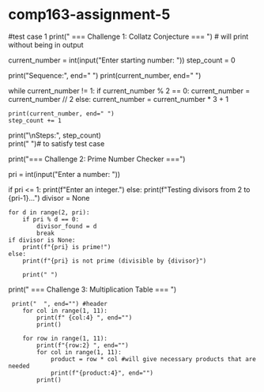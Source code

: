 # comp163-assignment-5
#test case 1
print(" === Challenge 1: Collatz Conjecture === ") # will print without being in output

current_number = int(input("Enter starting number: "))
step_count = 0

print("Sequence:", end=" ")
print(current_number, end=" ")

while current_number != 1:
    if current_number % 2 == 0:
        current_number = current_number // 2
    else: 
        current_number = current_number * 3 + 1  

    print(current_number, end=" ")      
    step_count += 1 

print("\nSteps:", step_count)    
print(" ")# to satisfy test case

print("=== Challenge 2: Prime Number Checker ===")

pri = int(input("Enter a number: "))

if pri <= 1:
    print(f"Enter an integer.")
else:
    print(f"Testing divisors from 2 to {pri-1}...")
    divisor = None

    for d in range(2, pri):
        if pri % d == 0:
            divisor_found = d
            break    
    if divisor is None:
        print(f"{pri} is prime!")
    else:
        print(f"{pri} is not prime (divisible by {divisor}")  
        
        print(" ")

print(" === Challenge 3: Multiplication Table === ")
        
     print("  ", end="") #header
        for col in range(1, 11):
            print(f" {col:4} ", end="")
            print()

        for row in range(1, 11):
            print(f"{row:2} ", end="")  
            for col in range(1, 11):
                product = row * col #will give necessary products that are needed
                print(f"{product:4}", end="")
            print()
